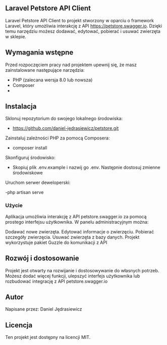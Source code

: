 ## Laravel Petstore API Client

Laravel Petstore API Client to projekt stworzony w oparciu o framework Laravel, który umożliwia interakcję z API https://petstore.swagger.io. Dzięki temu narzędziu możesz dodawać, edytować, pobierać i usuwać zwierzęta w sklepie.

## Wymagania wstępne

Przed rozpoczęciem pracy nad projektem upewnij się, że masz zainstalowane następujące narzędzia:
- PHP (zalecana wersja 8.0 lub nowsza)
- Composer
- 
## Instalacja
Sklonuj repozytorium do swojego lokalnego środowiska:

- https://github.com/daniel-jedrasiewicz/petstore.git

Zainstaluj zależności PHP za pomocą Composera:

- composer install

Skonfiguruj środowisko:

- Skopiuj plik .env.example i nazwij go .env. Następnie dostosuj zmienne środowiskowe

Uruchom serwer deweloperski:

  -php artisan serve


### Użycie

Aplikacja umożliwia interakcję z API petstore.swagger.io za pomocą prostego interfejsu użytkownika. W panelu administracyjnym można:

Dodawać nowe zwierzęta.
Edytować informacje o zwierzęciu.
Pobierać szczegóły zwierzęcia.
Usuwać zwierzęta z bazy danych.
Projekt wykorzystuje pakiet Guzzle do komunikacji z API

## Rozwój i dostosowanie

Projekt jest otwarty na rozwijanie i dostosowywanie do własnych potrzeb. Możesz dodać więcej funkcji, ulepszyć interfejs użytkownika lub rozbudować integrację z API petstore.swagger.io

## Autor

Napisane przez: Daniel Jędrasiewicz

## Licencja

Ten projekt jest dostępny na licencji MIT. 
